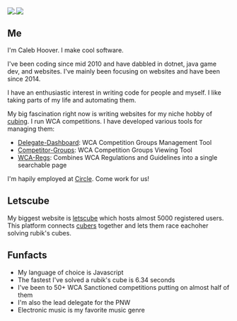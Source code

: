 <a href="https://github.com/anuraghazra/github-readme-stats">
  <img align="center" src="https://github-readme-stats.vercel.app/api?username=coder13&theme=material-palenight&count_private=true&show_icons=true" />
</a>
<a href="https://github.com/anuraghazra/github-readme-stats">
  <img align="center" src="https://github-readme-stats.vercel.app/api/top-langs/?username=coder13&layout=compact&theme=material-palenight&langs_count=8&hide=Shell,Vim%20script" />
</a>
<!-- Hi -->

## Me

I'm Caleb Hoover. I make cool software.

I've been coding since mid 2010 and have dabbled in dotnet, java game dev, and websites. I've mainly been focusing on websites and have been since 2014. 

I have an enthusiastic interest in writing code for people and myself. I like taking parts of my life and automating them.

My big fascination right now is writing websites for my niche hobby of [cubing](https://www.worldcubeassociation.org/). 
I run WCA competitions. I have developed various tools for managing them:
- [Delegate-Dashboard](https://github.com/coder13/delegateDashboard): WCA Competition Groups Management Tool
- [Competitor-Groups](https://github.com/coder13/Competitor-groups): WCA Competition Groups Viewing Tool
- [WCA-Regs](https://github.com/coder13/wcaregs): Combines WCA Regulations and Guidelines into a single searchable page

I'm hapily employed at [Circle](https://www.circle.com/en/). Come work for us!

## Letscube

My biggest website is [letscube](https://github.com/coder13/letscube) which hosts almost 5000 registered users. This platform connects [cubers](https://www.worldcubeassociation.org/) together and lets them race eachoher solving rubik's cubes.

## Funfacts

 - My language of choice is Javascript
 - The fastest I've solved a rubik's cube is 6.34 seconds
 - I've been to 50+ WCA Sanctioned competitions putting on almost half of them
 - I'm also the lead delegate for the PNW
 - Electronic music is my favorite music genre
